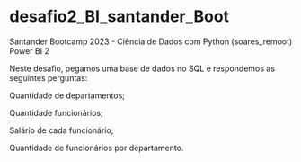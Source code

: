 # desafio2_BI_santander_Boot
Santander Bootcamp 2023 - Ciência de Dados com Python (soares_remoot) Power BI 2

Neste desafio, pegamos uma base de dados no SQL e respondemos as seguintes perguntas:

Quantidade de departamentos;

Quantidade funcionários;

Salário de cada funcionário;

Quantidade de funcionários por departamento.
